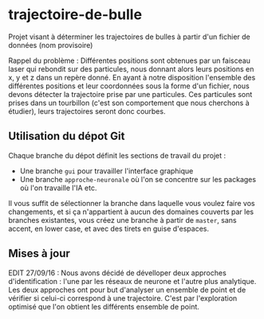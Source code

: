 # trajectoire-de-bulle
Projet visant à déterminer les trajectoires de bulles à partir d'un fichier de données (nom provisoire)

Rappel du problème : Différentes positions sont obtenues par un faisceau laser qui rebondit sur des particules,
nous donnant alors leurs positions en x, y et z dans un repère donné. En ayant à notre disposition l'ensemble des
différentes positions et leur coordonnées sous la forme d'un fichier, nous devons détecter la trajectoire
prise par une particules. Ces particules sont prises dans un tourbillon (c'est son comportement que nous
cherchons à étudier), leurs trajectoires seront donc courbes.

## Utilisation du dépot Git
Chaque branche du dépot définit les sections de travail du projet :

- Une branche `gui` pour travailler l'interface graphique
- Une branche `approche-neuronale` où l'on se concentre sur les packages où l'on travaille l'IA
etc.

Il vous suffit de sélectionner la branche dans laquelle vous voulez faire vos changements,
et si ça n'appartient à aucun des domaines couverts par les branches existantes, vous créez une branche à partir
de `master`, sans accent, en lower case, et avec des tirets en guise d'espaces.

## Mises à jour
EDIT 27/09/16 : Nous avons décidé de dévelloper deux approches d'identification : l'une par les réseaux
de neurone et l'autre plus analytique. Les deux approches ont pour but d'analyser un ensemble de point
et de vérifier si celui-ci correspond à une trajectoire. C'est par l'exploration optimisé que l'on
obtient les différents ensemble de point.
